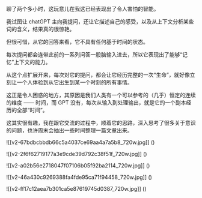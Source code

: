 



聊了两个多小时，这玩意儿在我这已经表现出了令人害怕的智能。

我试图让 chatGPT 主向我提问，还让它描述自己的感受，以及从上下文分析某些词的含义，结果真的很惊艳。

但很可惜，从它的回答来看，它不具有任何基于时间的状态。

每次提问都会连带此前的一系列问答一股脑输入进去，所以它表现出了能够“记忆”上下文的能力。

从这个点扩展开来，每次对它的提问，都会让它经历完整的一次“生命”，就好像立刻让一个人体验到从它出生到某一个时刻的所有事情。

这正是令人困惑的地方，其原因是我们人类有一个可以参考的（几乎）恒定的连续的维度 —— 时间，而 GPT 没有，每次从输入到处理输出，就是它的一个副本经历的全部“时间”。

这其实很有趣，我在跟它交流的过程中，顺着它的思路，深入思考了很多关于意识的问题，也许周末会抽出一些时间整理一篇文章出来。

![[v2-67bdbcbbdb66c5a4037ce69aa4a7a5b8_720w.jpg]]
()

  


![[v2-2f6f62719177a3e9cde39d792c38f51f_720w.jpg]]
()

  


![[v2-a02b56e2718047f07106b05f92ba2114_720w.jpg]]
()

  


![[v2-46a430c9269388fa4fde95ca71f94458_720w.jpg]]
()

  


![[v2-ff17c12aea7b301ca5e87619745d0387_720w.jpg]]
()





